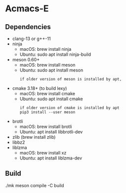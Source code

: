 # Acmacs-E

## Dependencies

- clang-13 or g++-11
- ninja
  - macOS: brew install ninja
  - Ubuntu: sudo apt install ninja-build
- meson 0.60+
  - macOS: brew install meson
  - Ubuntu: sudo apt install meson
     ```
     if older version of meson is installed by apt,
     ```
- cmake 3.18+ (to build lexy)
  - macOS: brew install cmake
  - Ubuntu: sudo apt install cmake
     ```
     if older version of cmake is installed by apt
     pip3 install --user meson
     ```
- brotli
  - macOS: brew install brotli
  - Ubuntu: apt install libbrotli-dev
- zlib (brew install zlib)
- libbz2
- liblzma
  - macOS: brew install xz
  - Ubuntu: apt install liblzma-dev

## Build

./mk
meson compile -C build
